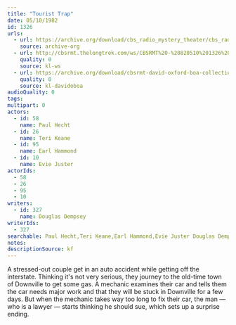 ```yaml
---
title: "Tourist Trap"
date: 05/10/1982
id: 1326
urls: 
  - url: https://archive.org/download/cbs_radio_mystery_theater/cbs_radio_mystery_theater-1301-1350.zip/cbs_radio_mystery_theater-1301-1350%2Fcbsrmt_1326_tourist_trap.mp3
    source: archive-org
  - url: http://cbsrmt.thelongtrek.com/ws/CBSRMT%20-%20820510%201326%20Tourist%20Trap_ws.mp3
    quality: 0
    source: kl-ws
  - url: https://archive.org/download/cbsrmt-david-oxford-boa-collection/CBSRMT-820510-1326-Tourist-Trap-(128-48)_WBBM-JE-{BoA}.mp3
    quality: 0
    source: kl-davidoboa
audioQuality: 0
tags: 
multipart: 0
actors:  
  - id: 58
    name: Paul Hecht  
  - id: 26
    name: Teri Keane  
  - id: 95
    name: Earl Hammond  
  - id: 10
    name: Evie Juster
actorIds:  
  - 58  
  - 26  
  - 95  
  - 10
writers:  
  - id: 327
    name: Douglas Dempsey
writerIds:  
  - 327
searchable: Paul Hecht,Teri Keane,Earl Hammond,Evie Juster Douglas Dempsey
notes: 
descriptionSource: kf
---
```

A stressed-out couple get in an auto accident while getting off the interstate. Thinking it's not very serious, they journey to the old-time town of Downville to get some gas. A mechanic examines their car and tells them the car needs major work and that they will be stuck in Downville for a few days. But when the mechanic takes way too long to fix their car, the man — who is a lawyer — starts thinking he should sue, which sets up a surprise ending.